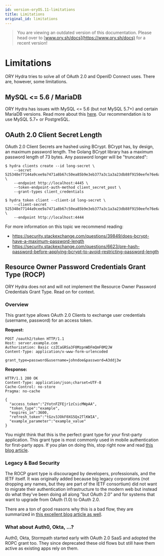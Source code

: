 ```yaml
---
id: version-oryOS.11-limitations
title: Limitations
original_id: limitations
---
```


> You are viewing an outdated version of this documentation. Please head over
> to [www.ory.sh/docs](https://www.ory.sh/docs) for a recent version!

# Limitations

ORY Hydra tries to solve all of OAuth 2.0 and OpenID Connect uses. There are,
however, some limitations.

<!-- toc -->

## MySQL <= 5.6 / MariaDB

ORY Hydra has issues with MySQL <= 5.6 (but not MySQL 5.7+) and certain MariaDB
versions. Read more about this [here](https://github.com/ory/hydra/issues/377).
Our recommendation is to use MySQL 5.7+ or PostgreSQL.

## OAuth 2.0 Client Secret Length

OAuth 2.0 Client Secrets are hashed using BCrypt. BCrypt has, by design, an
maximum password length. The Golang BCrypt library has a maximum password length
of 73 bytes. Any password longer will be "truncated":

```
$ hydra clients create --id long-secret \
	--secret 525348e77144a9cee9a7471a8b67c50ea85b9e3eb377a3c1a3a23db88f9150eefe76e6a339fdbc62b817595f53d72549d9ebe36438f8c2619846b963e9f43a94 \
	--endpoint http://localhost:4445 \
	--token-endpoint-auth-method client_secret_post \
	--grant-types client_credentials

$ hydra token client --client-id long-secret \
	--client-secret 525348e77144a9cee9a7471a8b67c50ea85b9e3eb377a3c1a3a23db88f9150eefe76e6a3 \
	--endpoint http://localhost:4444
```

For more information on this topic we recommend reading:

- https://security.stackexchange.com/questions/39849/does-bcrypt-have-a-maximum-password-length
- https://security.stackexchange.com/questions/6623/pre-hash-password-before-applying-bcrypt-to-avoid-restricting-password-length

## Resource Owner Password Credentials Grant Type (ROCP)

ORY Hydra does not and will not implement the Resource Owner Password
Credentials Grant Type. Read on for context.

### Overview

This grant type allows OAuth 2.0 Clients to exchange user credentials (username,
password) for an access token.

**Request:**

```
POST /oauth2/token HTTP/1.1
Host: server.example.com
Authorization: Basic czZCaGRSa3F0MzpnWDFmQmF0M2JW
Content-Type: application/x-www-form-urlencoded

grant_type=password&username=johndoe&password=A3ddj3w
```

**Response:**

```
HTTP/1.1 200 OK
Content-Type: application/json;charset=UTF-8
Cache-Control: no-store
Pragma: no-cache

{
  "access_token":"2YotnFZFEjr1zCsicMWpAA",
  "token_type":"example",
  "expires_in":3600,
  "refresh_token":"tGzv3JOkF0XG5Qx2TlKWIA",
  "example_parameter":"example_value"
}
```

You might think that this is the perfect grant type for your first-party
application. This grant type is most commonly used in mobile authentication for
first-party apps. If you plan on doing this, stop right now and read
[this blog article](https://www.ory.sh/oauth2-for-mobile-app-spa-browser).

### Legacy & Bad Security

The ROCP grant type is discouraged by developers, professionals, and the IETF
itself. It was originally added because big legacy corporations (not dropping
any names, but they are part of the IETF consortium) did not want to migrate
their authentication infrastructure to the modern web but instead do what
they've been doing all along "but OAuth 2.0" and for systems that want to
upgrade from OAuth (1.0) to OAuth 2.0.

There are a ton of good reasons why this is a bad flow, they are summarized in
[this excellent blog article as well](https://www.scottbrady91.com/OAuth/Why-the-Resource-Owner-Password-Credentials-Grant-Type-is-not-Authentication-nor-Suitable-for-Modern-Applications).

### What about Auth0, Okta, ...?

Auth0, Okta, Stormpath started early with OAuth 2.0 SaaS and adopted the ROPC
grant too. They since deprecated these old flows but still have them active as
existing apps rely on them.
